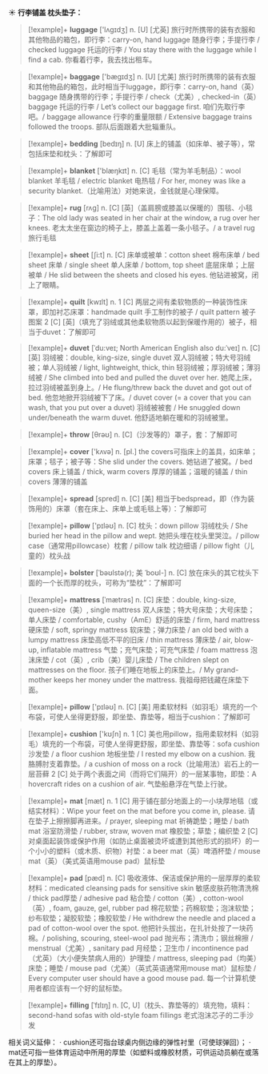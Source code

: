☀ <span class="category">**行李铺盖 枕头垫子：**</span>
>[!example]+ <span class="vocabulary">**luggage**</span> ['lʌɡɪdӡ] 
> <span class="definition">n. [U] [尤英] 旅行时所携带的装有衣服和其他物品的箱包，即行李：</span>carry-on, hand luggage 随身行李；手提行李 / checked luggage 托运的行李 / You stay there with the luggage while I find a cab. 你看着行李，我去找出租车。

>[!example]+ <span class="vocabulary">**baggage**</span> ['bæɡɪdӡ] 
> <span class="definition">n. [U] [尤美] 旅行时所携带的装有衣服和其他物品的箱包，此时相当于luggage，即行李：</span>carry-on, hand（英）baggage 随身携带的行李；手提行李 / check（尤美）, checked-in（英）baggage 托运的行李 / Let’s collect our baggage first. 咱们先取行李吧。/ baggage allowance 行李的重量限额 / Extensive baggage trains followed the troops. 部队后面跟着大批辎重队。

>[!example]+ <span class="vocabulary">**bedding**</span> [bedɪŋ] 
> <span class="definition">n. [U] 床上的铺盖（如床单、被子等），常包括床垫和枕头：</span>了解即可

>[!example]+ <span class="vocabulary">**blanket**</span> ['blæŋkɪt] 
> <span class="definition">n. [C] 毛毯（常为羊毛制品）：</span>wool blanket 羊毛毯 / electric blanket 电热毯 / For her, money was like a security blanket.（比喻用法）对她来说，金钱就是心理保障。
           
>[!example]+ <span class="vocabulary">**rug**</span> [rʌg]
> <span class="definition">n. [C] [英]（盖肩膀或膝盖以保暖的）围毯、小毯子：</span>The old lady was seated in her chair at the window, a rug over her knees. 老太太坐在窗边的椅子上，膝盖上盖着一条小毯子。/ a travel rug 旅行毛毯

>[!example]+ <span class="vocabulary">**sheet**</span> [ʃi:t] 
> <span class="definition">n. [C] 床单或被单：</span>cotton sheet 棉布床单 / bed sheet 床单 / single sheet 单人床单 / bottom, top sheet 底层床单；上层被单 / He slid between the sheets and closed his eyes. 他钻进被窝，闭上了眼睛。

>[!example]+ <span class="vocabulary">**quilt**</span> [kwɪlt] 
> <span class="definition">n. 1 [C] 两层之间有柔软物质的一种装饰性床罩，即加衬芯床罩：</span>handmade quilt 手工制作的被子 / quilt pattern 被子图案 <span class="definition">2 [C] [英]（填充了羽绒或其他柔软物质以起到保暖作用的）被子，相当于duvet：</span>了解即可
           
>[!example]+ <span class="vocabulary">**duvet**</span> [ˈdu:veɪ; North American English also du:ˈveɪ]
> <span class="definition">n. [C] [英] 羽绒被：</span>double, king-size, single duvet 双人羽绒被；特大号羽绒被；单人羽绒被 / light, lightweight, thick, thin 轻羽绒被；厚羽绒被；薄羽绒被 / She climbed into bed and pulled the duvet over her. 她爬上床，拉过羽绒被盖到身上。/ He flung/threw back the duvet and got out of bed. 他忽地掀开羽绒被下了床。/ duvet cover (= a cover that you can wash, that you put over a duvet) 羽绒被被套 / He snuggled down under/beneath the warm duvet. 他舒适地躺在暖和的羽绒被里。

>[!example]+ <span class="vocabulary">**throw**</span> [θrəʊ] 
> <span class="definition">n. [C]（沙发等的）罩子，套：</span>了解即可

>[!example]+ <span class="vocabulary">**cover**</span> ['kʌvə] 
> <span class="definition">n. [pl.] the covers可指床上的盖具，如床单；床罩；毯子；被子等：</span>She slid under the covers. 她钻进了被窝。/ bed covers 床上铺盖 / thick, warm covers 厚厚的铺盖；温暖的铺盖 / thin covers 薄薄的铺盖

>[!example]+ <span class="vocabulary">**spread**</span> [spred] 
> <span class="definition">n. [C] [美] 相当于bedspread，即（作为装饰用的）床罩（套在床上、床单上或毛毯上等）：</span>了解即可

>[!example]+ <span class="vocabulary">**pillow**</span> ['pɪləʊ] 
> <span class="definition">n. [C] 枕头：</span>down pillow 羽绒枕头 / She buried her head in the pillow and wept. 她把头埋在枕头里哭泣。/ pillow case（通常用pillowcase）枕套 / pillow talk 枕边细语 / pillow fight（儿童的）枕头战
           
>[!example]+ <span class="vocabulary">**bolster**</span> [ˈbəʊlstə(r); 美 ˈboʊl-]
> <span class="definition">n. [C] 放在床头的其它枕头下面的一个长而厚的枕头，可称为“垫枕”：</span>了解即可
           
>[!example]+ <span class="vocabulary">**mattress**</span> [ˈmætrəs]
> <span class="definition">n. [C] 床垫：</span>double, king-size, queen-size（美）, single mattress 双人床垫；特大号床垫；大号床垫；单人床垫 / comfortable, cushy（AmE）舒适的床垫 / firm, hard mattress 硬床垫 / soft, springy mattress 软床垫；弹力床垫 / an old bed with a lumpy mattress 床垫高低不平的旧床 / thin mattress 薄床垫 / air, blow-up, inflatable mattress 气垫；充气床垫；可充气床垫 / foam mattress 泡沫床垫 / cot（英）, crib（美）婴儿床垫 / The children slept on mattresses on the floor. 孩子们睡在地板上的床垫上。/ My grand-mother keeps her money under the mattress. 我祖母把钱藏在床垫下面。

>[!example]+ <span class="vocabulary">**pillow**</span> ['pɪləʊ] 
> <span class="definition">n. [C] [美] 用柔软材料（如羽毛）填充的一个布袋，可使人坐得更舒服，即坐垫、靠垫等，相当于cushion：</span>了解即可

>[!example]+ <span class="vocabulary">**cushion**</span> ['kʊʃn] 
> <span class="definition">n. 1 [C] 美也用pillow，指用柔软材料（如羽毛）填充的一个布袋，可使人坐得更舒服，即坐垫、靠垫等：</span>sofa cushion 沙发垫 / a floor cushion 地板坐垫 / I rested my elbow on a cushion. 我胳膊肘支着靠垫。/ a cushion of moss on a rock（比喻用法）岩石上的一层苔藓 <span class="definition">2 [C] 处于两个表面之间（而将它们隔开）的一层某事物，即垫：</span>A hovercraft rides on a cushion of air. 气垫船悬浮在气垫上行驶。

>[!example]+ <span class="vocabulary">**mat**</span> [mæt] 
> <span class="definition">n. 1 [C] 用于铺在部分地面上的一小块厚地毯（或结实材料）：</span>Wipe your feet on the mat before you come in, please. 请在垫子上擦擦脚再进来。/ prayer, sleeping mat 祈祷跪垫；睡垫 / bath mat 浴室防滑垫 / rubber, straw, woven mat 橡胶垫；草垫；编织垫 <span class="definition">2 [C] 对桌面起装饰或保护作用（如防止桌面被烫坏或遭到其他形式的损坏）的一个小小的塑料（或木质、织物）衬垫：</span>a beer mat（英）啤酒杯垫 / mouse mat（英）（美式英语用mouse pad）鼠标垫 
           
>[!example]+ <span class="vocabulary">**pad**</span> [pæd]
> <span class="definition">n. [C] 吸收液体、保洁或保护用的一层厚厚的柔软材料：</span>medicated cleansing pads for sensitive skin 敏感皮肤药物清洗棉 / thick pad厚垫 / adhesive pad 粘合垫 / cotton（美）, cotton-wool（英）, foam, gauze, gel, rubber pad 棉花软垫；药棉软垫；泡沫软垫；纱布软垫；凝胶软垫；橡胶软垫 / He withdrew the needle and placed a pad of cotton-wool over the spot. 他把针头拔出，在扎针处按了一块药棉。/ polishing, scouring, steel-wool pad 抛光布；清洗巾；钢丝棉擦 / menstrual（尤美）, sanitary pad 月经垫；卫生巾 / incontinence pad（尤英）（大小便失禁病人用的）护理垫 / mattress, sleeping pad（均美）床垫；睡垫 / mouse pad（尤美）（英式英语通常用mouse mat）鼠标垫 / Every computer user should have a good mouse pad. 每一个计算机使用者都应该有一个好的鼠标垫。
           
>[!example]+ <span class="vocabulary">**filling**</span> [ˈfɪlɪŋ]
> <span class="definition">n. [C, U]（枕头、靠垫等的）填充物，填料：</span>second-hand sofas with old-style foam fillings 老式泡沫芯子的二手沙发

相关词义延伸：
· cushion还可指台球桌内侧边缘的弹性衬里（可使球弹回）；
· mat还可指一些体育运动中所用的厚垫（如塑料或橡胶材质，可供运动员躺在或落在其上的厚垫）。
